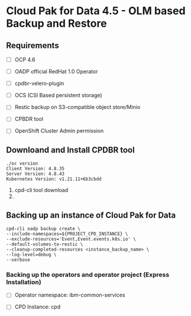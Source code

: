 # Cloud Pak for Data 4.5 - OLM based Backup and Restore 


## Requirements
* [ ] OCP 4.6
* [ ] OADP official RedHat 1.0 Operator
* [ ] cpdbr-velero-plugin
* [ ] OCS (CSI Based persistent storage)
* [ ] Restic backup on S3-compatible object store/Minio
* [ ] CPBDR tool
* [ ] OpenShift Cluster Admin permission


## Downloand and Install CPDBR tool


```
./oc version
Client Version: 4.8.35
Server Version: 4.8.43
Kubernetes Version: v1.21.11+6b3cbdd
```

1. cpd-cli tool download
2. 

## Backing up an instance of Cloud Pak for Data



```
cpd-cli oadp backup create \
--include-namespaces=${PROJECT_CPD_INSTANCE} \
--exclude-resources='Event,Event.events.k8s.io' \
--default-volumes-to-restic \
--cleanup-completed-resources <instance_backup_name> \
--log-level=debug \
--verbose
```

### Backing up the operators and operator project (Express Installation)

* [ ] Operator namespace: ibm-common-services
* [ ] CPD Instance: cpd


